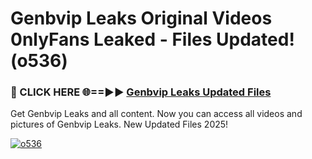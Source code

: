 # Genbvip Leaks Original Videos 0nlyFans Leaked - Files Updated! (o536)

<h3>🔴 CLICK HERE 🌐==►► <a href="https://tinyurl.com/2wckxsce" rel="nofollow">Genbvip Leaks Updated Files</a></h3>

Get Genbvip Leaks and all content. Now you can access all videos and pictures of Genbvip Leaks. New Updated Files 2025!

[![o536](https://i.imgur.com/AFduVYN.gif)](https://tinyurl.com/2wckxsce)
